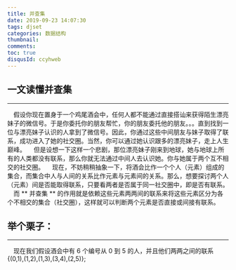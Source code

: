 ```yaml
---
title: 并查集
date: 2019-09-23 14:07:30
tags: djset
categories: 数据结构 
thumbnail: 
comments: 
toc: true
disqusId: ccyhweb
---
```


## 一文读懂并查集
---
&emsp;假设你现在置身于一个鸡尾酒会中，任何人都不能通过直接搭讪来获得陌生漂亮妹子的微信号。于是你委托你的朋友帮忙，你的朋友委托他的朋友。。。直到找到一位与漂亮妹子认识的人拿到了微信号。因此，你通过这些中间朋友与妹子取得了联系，成功进入了她的社交圈。当然，你可以通过她认识跟多的漂亮妹子，走上人生巅峰。
&emsp;但是设想一下这样一个悲剧，那位漂亮妹子刚来到地球，她与地球上所有的人类都没有联系，那么你就无法通过中间人去认识她。你与她属于两个互不相交的社交圈。
&emsp;现在，不妨稍稍抽象一下，将酒会比作一个个人（元素）组成的集合，而集合中人与人间的关系比作元素与元素间的关系。那么，想要探讨两个人（元素）间是否能取得联系，只要看两者是否属于同一社交圈中，即是否有联系。
&emsp;而 ** 并查集 ** 的作用就是依赖这些元素两两间的联系来将这些元素区分为各个不相交的集合（社交圈），这样就可以判断两个元素是否直接或间接有联系。

## 举个栗子：
---
&emsp;现在我们假设酒会中有 6 个编号从 0 到 5 的人，并且他们两两之间的联系{(0,1),(1,2),(1,3),(3,4),(2,5)};
